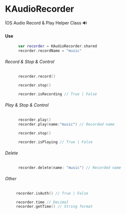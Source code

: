 # KAudioRecorder
İOS Audio Record &amp; Play Helper Class 🔊

#### Use

```Swift
      var recorder = KAudioRecorder.shared
      recorder.recordName = "music"
```

###### Record & Stop & Control

```Swift
      recorder.record()
```
```Swift
      recorder.stop()
```
```Swift
      recorder.isRecording // True | False 
```

###### Play & Stop & Control

```Swift
      recorder.play()
      recorder.play(name:"music") // Recorded name
```
```Swift
      recorder.stop()
```
```Swift
      recorder.isPlaying // True | False 
```

###### Delete

```Swift
      recorder.delete(name: "music") // Recorded name
```

###### Other

```Swift
     recorder.isAuth() // True | False
```
```Swift
     recorder.time // Decimal
     recorder.getTime() // String format
```




